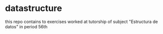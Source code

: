 # datastructure
this repo contains to exercises worked at tutorship of subject "Estructura de datos" in period 56th
